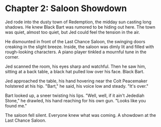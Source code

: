 # Chapter 2: Saloon Showdown

Jed rode into the dusty town of Redemption, the midday sun casting long shadows. He knew Black Bart was rumored to be hiding out here. The town was quiet, almost too quiet, but Jed could feel the tension in the air.

He dismounted in front of the Last Chance Saloon, the swinging doors creaking in the slight breeze. Inside, the saloon was dimly lit and filled with rough-looking characters. A piano player tinkled a mournful tune in the corner.

Jed scanned the room, his eyes sharp and watchful. Then he saw him, sitting at a back table, a black hat pulled low over his face. Black Bart.

Jed approached the table, his hand hovering near the Colt Peacemaker holstered at his hip. "Bart," he said, his voice low and steady. "It's over."

Bart looked up, a sneer twisting his lips. "Well, well, if it ain't Jedediah Stone," he drawled, his hand reaching for his own gun. "Looks like you found me."

The saloon fell silent. Everyone knew what was coming. A showdown at the Last Chance Saloon.
